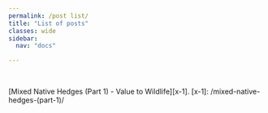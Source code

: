 ```yaml
---
permalink: /post list/
title: "List of posts"
classes: wide
sidebar:
  nav: "docs"

---
```

<br>

[Mixed Native Hedges (Part 1) - Value to Wildlife][x-1]. 
[x-1]: /mixed-native-hedges-(part-1)/











  
